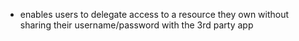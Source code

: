 - enables users to delegate access to a resource they own without sharing their username/password with the 3rd party app